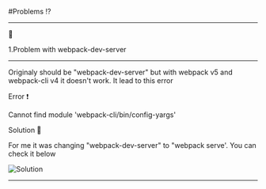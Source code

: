#Problems ⁉️
***
📓 

1.Problem with webpack-dev-server
***
Originaly  should be "webpack-dev-server" but with webpack v5 and webpack-cli v4 it doesn't work. It lead to this error

Error ❗ 

Cannot find module 'webpack-cli/bin/config-yargs' 

Solution 🙋 

For me it was changing "webpack-dev-server" to "webpack serve'. You can check it below 

![Solution](https://i.imgur.com/GCfnqXv.png)
***
